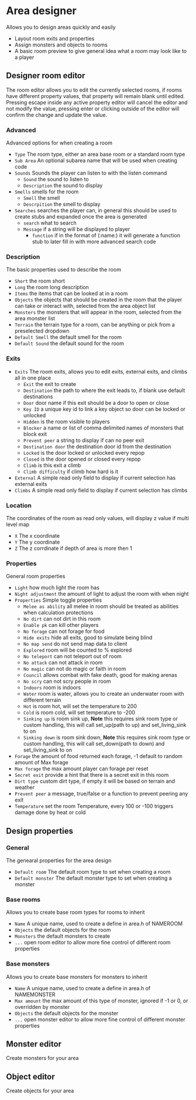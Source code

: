 # Area designer

Allows you to design areas quickly and easily

- Layout room exits and properties
- Assign monsters and objects to rooms
- A basic room preview to give general idea what a room may look like to a player

## Designer room editor

The room editor allows you to edit the currently selected rooms, if rooms have different property values, that property will remain blank until edited.
Pressing escape inside any active property editor will cancel the editor and not modify the value, pressing enter or clicking outside of the editor will confirm the change and update the value.

### Advanced

Advanced options for when creating a room

- `Type` The room type, either an area base room or a standard room type
- `Sub Area` An optional subarea name that will be used when creating code
- `Sounds` Sounds the player can listen to with the listen command
    - `Sound` the sound to listen to
    - `Description` the sound to display
- `Smells` smells for the room
    - `Smell` the smell
    - `Descrpition` the smell to display
- `Searches` searches the player can, in general this should be used to create stubs and expanded once the area is generated
    - `search` what to search
    - `Message` if a string will be displayed to player
      - `function` if in the format of (:name:) it will generate a function stub to later fill in with more advanced search code

### Description

The basic properties used to describe the room

- `Short` the room short
- `Long` the room long description
- `Items` the items that can be looked at in a room
- `Objects` the objects that should be created in the room that the player can take or interact with, selected from the area object list
- `Monsters` the monsters that will appear in the room, selected from the area monster list
- `Terrain` the terrain type for a room, can be anything or pick from a preselected dropdown
- `Default Smell` the default smell for the room
- `Default Sound` the default sound for the room

### Exits

- `Exits` The room exits, allows you to edit exits, external exits, and climbs all in one place
    - `Exit` the exit to create
    - `Destination` the path to where the exit leads to, if blank use default destinations
    - `Door` door name if this exit should be a door to open or close
    - `Key ID` a unique key id to link a key object so door can be locked or unlocked
    - `Hidden` is the room visible to players
    - `Blocker` a name or list of comma delimited names of monsters that block exit
    - `Prevent peer` a string to display if can no peer exit
    - `Destination door` the destination door id from the destination
    - `Locked` is the door locked or unlocked every repop
    - `Closed` is the door opened or closed every repop
    - `Climb` is this exit a climb
    - `Climb difficulty` if climb how hard is it
- `External` A simple read only field to display if current selection has external exits
- `Climbs` A simple read only field to display if current selection has climbs

### Location

The coordinates of the room as read only values, will display z value if multi level map

- `X` The x coordinate
- `Y` The y coordinate
- `Z` The z corrdinate if depth of area is more then 1

### Properties

General room properties

- `Light` how much light the room has
- `Night adjustment` the amount of light to adjust the room with when night
- `Properties` Simple toggle properties
    - `Melee as ability` all melee in room should be treated as abilities when calculation protections
    - `No dirt` can not dirt in this room
    - `Enable pk` can kill other players
    - `No forage` can not forage for food
    - `Hide exits` hide all exits, good to simulate being blind
    - `No map send` do not send map data to client
    - `Explored` room will be counted to % explored
    - `No teleport` can not teleport out of room
    - `No attack` can not attack in room
    - `No magic` can not do magic or faith in room
    - `Council` allows combat with fake death, good for making arenas
    - `No scry` can not scry people in room
    - `Indoors` room is indoors
    - `Water` room is water, allows you to create an underwater room with different terrain
    - `Hot` is room hot, will set the temperature to 200
    - `Cold` is room cold, will set temperature to -200
    - `Sinking up` is room sink up, **Note** this requires sink room type or custom handling, this will call set_up(path to up) and set_living_sink to on
    - `Sinking down` is room sink down, **Note** this requires sink room type or custom handling, this will call set_down(path to down) and set_living_sink to on
- `Forage` the amount of food returned each forage, -1 default to random amount of Max forage
- `Max forage` the max amount player can forage per reset
- `Secret exit` provide a hint that there is a secret exit in this room
- `Dirt type` custom dirt type, if empty it will be based on terrain and weather
- `Prevent peer` a message, true/false or a function to prevent peering any exit
- `Temperature` set the room Temperature, every 100 or -100 triggers damage done by heat or cold

## Design properties

### General

The genearal properties for the area design

- `Default room` The default room type to set when creating a room
- `Default monster` The default monster type to set when creating a monster

### Base rooms

Allows you to create base room types for rooms to inherit

- `Name` A unique name, used to create a define in area.h of NAMEROOM
- `Objects` the default objects for the room
- `Monsters` the default monsters to create
- `...` open room editor to allow more fine control of different room properties

### Base monsters

Allows you to create base monsters for monsters to inherit

- `Name` A unique name, used to create a define in area.h of NAMEMONSTER
- `Max amount` the max amount of this type of monster, ignored if -1 or 0, or overridden by monster
- `Objects` the default objects for the monster
- `...` open monster editor to allow more fine control of different monster properties

## Monster editor

Create monsters for your area

## Object editor

Create objects for your area